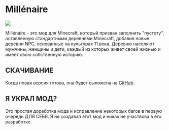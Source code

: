 Millénaire
===============
![](https://cdn.discordapp.com/attachments/378798574152187904/378799091557335040/millenaire_big.png)

Millénaire - это мод для Minecraft, который призван заполнить "пустоту", оставленную стандартными деревнями Minecraft, добавив новые деревни NPC, основанные на культурах 11 века. Деревню населяют мужчины, женщины и дети, каждый из которых живет своей жизнью и имеет свою собственную историю.

## СКАЧИВАНИЕ
Когда новая версия готова, она будет выложена на [GitHub](https://github.com/Wandermannn/Millenare/releases).

## Я УКРАЛ МОД?
Это простая доработка мода и исправление некоторых багов в первую очередь ДЛЯ СЕБЯ. Я не создавал этот мод и никак не участвова в его разработке.
